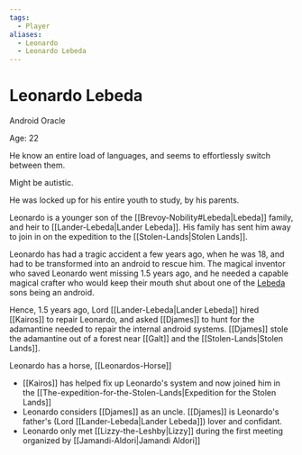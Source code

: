 ```yaml
---
tags:
  - Player
aliases:
  - Leonardo
  - Leonardo Lebeda
---
```

# Leonardo Lebeda
Android Oracle

Age: 22

He know an entire load of languages, and seems to effortlessly switch between them.

Might be autistic.

He was locked up for his entire youth to study, by his parents.

Leonardo is a younger son of the [[Brevoy-Nobility#Lebeda|Lebeda]] family, and heir to [[Lander-Lebeda|Lander Lebeda]]. His family has sent him away to join in on the expedition to the [[Stolen-Lands|Stolen Lands]]. 

Leonardo has had a tragic accident a few years ago, when he was 18, and had to be transformed into an android to rescue him. The magical inventor who saved Leonardo went missing 1.5 years ago, and he needed a capable magical crafter who would keep their mouth shut about one of the [Lebeda](Brevoy-Nobility#Lebeda) sons being an android.

Hence, 1.5 years ago, Lord [[Lander-Lebeda|Lander Lebeda]] hired [[Kairos]] to repair Leonardo, and asked [[Djames]] to hunt for the adamantine needed to repair the internal android systems. [[Djames]] stole the adamantine out of a forest near [[Galt]] and the [[Stolen-Lands|Stolen Lands]].

Leonardo has a horse, [[Leonardos-Horse]]

- [[Kairos]] has helped fix up Leonardo's system and now joined him in the [[The-expedition-for-the-Stolen-Lands|Expedition for the Stolen Lands]]
- Leonardo considers [[Djames]] as an uncle. [[Djames]] is Leonardo's father's (Lord [[Lander-Lebeda|Lander Lebeda]]) lover and confidant.
- Leonardo only met [[Lizzy-the-Leshby|Lizzy]] during the first meeting organized by [[Jamandi-Aldori|Jamandi Aldori]]